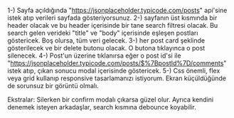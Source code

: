 1-) Sayfa açıldığında "https://jsonplaceholder.typicode.com/posts"  api'sine istek atıp verileri sayfada gösteriyorsunuz.
2-) sayfanın üst kısmında bir header olacak ve bu header içerisinde bir tane search filtresi olacak. Bu search gelen verideki "title" ve "body" içerisinde eşleşen postları göstericek. Boş olursa, tüm veri gelecek.
3-) her post card şeklinde gösterilecek ve bir delete butonu olacak. O butona tıklayınca o post silenecek.
4-) Post'un üzerine tıklanırsa eğer o post id'si ile "https://jsonplaceholder.typicode.com/posts/$%7BpostId%7D/comments" istek atıp, çıkan sonucu modal içerisinde göstericek.
5-) Css önemli, flex veya grid kullanıp responsive tasarlamanızı istiyorum. Ekran küçüldüğünde de sorunsuz bir görüntü olmalı.

Ekstralar: Silerken bir confirm modalı çıkarsa güzel olur. Ayrıca kendini denemek isteyen arkadaşlar, search kısmına debounce koyabilir.
